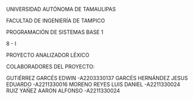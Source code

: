 UNIVERSIDAD AUTÓNOMA DE TAMAULIPAS 

FACULTAD DE INGENIERÍA DE TAMPICO

PROGRAMACIÓN DE SISTEMAS BASE 1

8 - I

PROYECTO ANALIZADOR LÉXICO

COLABORADORES DEL PROYECTO:

GUTIÉRREZ GARCÉS EDWIN          -A2203330137 
GARCÉS HERNÁNDEZ JESUS EDUARDO  -A2211330016
MORENO REYES LUIS DANIEL        -A2211330024
RUIZ YAÑEZ AARON ALFONSO        -A2211330024

